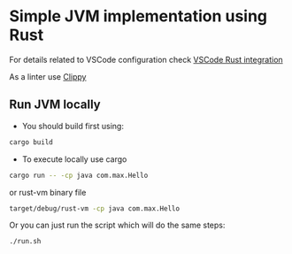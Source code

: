 # Simple JVM implementation using Rust

For details related to VSCode configuration check [VSCode Rust integration](https://code.visualstudio.com/docs/languages/rust)

As a linter use [Clippy](https://github.com/rust-lang/rust-clippy)

## Run JVM locally

* You should build first using:

```bash
cargo build
```

* To execute locally use cargo

```bash
cargo run -- -cp java com.max.Hello
```

or rust-vm binary file

```bash
target/debug/rust-vm -cp java com.max.Hello
```

Or you can just run the script which will do the same steps:

```bash
./run.sh
```
